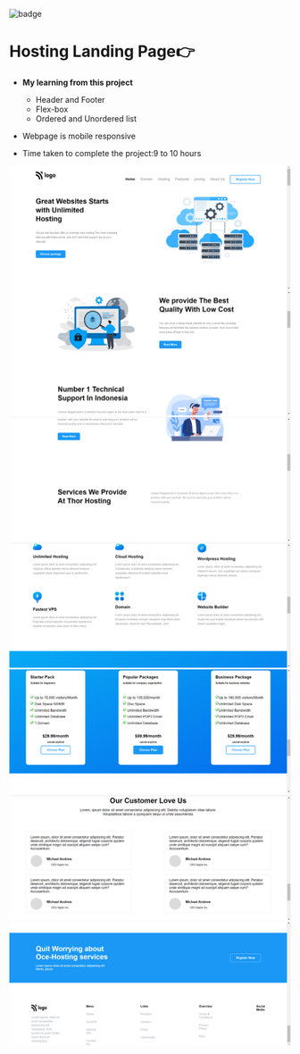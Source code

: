 ![badge](https://img.shields.io/badge/Live--class-Project-yellowgreen)
# Hosting Landing Page👉 

- **My learning from this project**

  - Header and Footer
  - Flex-box 
  - Ordered and Unordered list
  
- Webpage is mobile responsive
- Time taken to complete the project:9 to 10 hours


![screeshot-1](./screenshots/Screenshot%20(29).png)
![screenshot-2](./screenshots/Screenshot%20(30).png)
![screenshot-3](./screenshots/Screenshot%20(31).png)
![screenshot-4](./screenshots/Screenshot%20(32).png)
![screenshot-5](./screenshots/Screenshot%20(33).png)
![screenshot-6](./screenshots/Screenshot%20(34).png)
![screenshot](./screenshots/Screenshot%20(35).png)